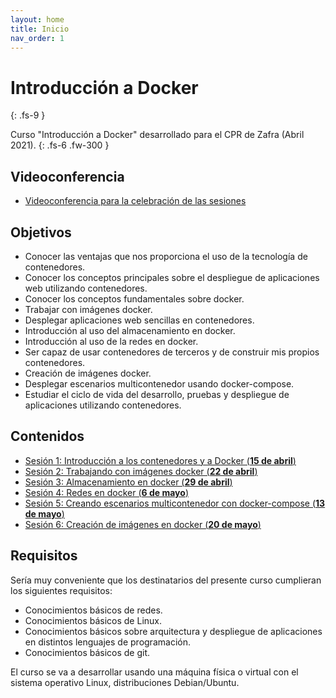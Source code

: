 ```yaml
---
layout: home
title: Inicio
nav_order: 1
---
```


# Introducción a Docker
{: .fs-9 }

Curso "Introducción a Docker" desarrollado para el CPR de Zafra (Abril 2021).
{: .fs-6 .fw-300 }

## Videoconferencia

* [Videoconferencia para la celebración de las sesiones](https://meet.google.com/yze-tqtz-xsu)

## Objetivos

* Conocer las ventajas que nos proporciona el uso de la tecnología de contenedores.
* Conocer los conceptos principales sobre el despliegue de aplicaciones web utilizando contenedores.
* Conocer los conceptos fundamentales sobre docker.
* Trabajar con imágenes docker.
* Desplegar aplicaciones web sencillas en contenedores.
* Introducción al uso del almacenamiento en docker.
* Introducción al uso de la redes en docker.
* Ser capaz de usar contenedores de terceros y de construir mis propios contenedores.    
* Creación de imágenes docker.
* Desplegar escenarios multicontenedor usando docker-compose.
* Estudiar el ciclo de vida del desarrollo, pruebas y despliegue de aplicaciones utilizando contenedores.

## Contenidos

* [Sesión 1: Introducción a los contenedores y a Docker (**15 de abril**)](sesion1)
* [Sesión 2: Trabajando con imágenes docker (**22 de abril**)](sesion2)
* [Sesión 3: Almacenamiento en docker (**29 de abril**)](sesion3)
* [Sesión 4: Redes en docker (**6 de mayo**)](sesion4)
* [Sesión 5: Creando escenarios multicontenedor con docker-compose (**13 de mayo**)](sesion5)
* [Sesión 6: Creación de imágenes en docker (**20 de mayo**)](sesion6)

## Requisitos

Sería muy conveniente que los destinatarios del presente curso cumplieran los siguientes requisitos:

* Conocimientos básicos de redes.
* Conocimientos básicos de Linux.
* Conocimientos básicos sobre arquitectura y despliegue de aplicaciones en distintos lenguajes de programación.
* Conocimientos básicos de git.

El curso se va a desarrollar usando una máquina física o virtual con el sistema operativo Linux, distribuciones Debian/Ubuntu.
